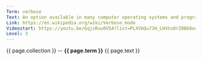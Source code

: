```yaml
---
Term: verbose
Text: An option available in many computer operating systems and programming languages that provides additional details as to what the computer is doing
Link: https://en.wikipedia.org/wiki/Verbose_mode
Videostart: https://youtu.be/GqjsRuu0V5A?list=PLXVbQu7JH_LHVhs0rZ9Bb8ocyKlPljkaG&t=25m01s
Level: 3
---
```


{{ page.collection }} -- **{{ page.term }}**
   {{ page.text }} 
